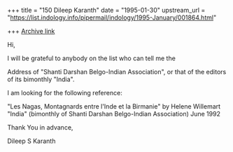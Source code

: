 +++
title = "150 Dileep Karanth"
date = "1995-01-30"
upstream_url = "https://list.indology.info/pipermail/indology/1995-January/001864.html"

+++
[Archive link](https://list.indology.info/pipermail/indology/1995-January/001864.html)


Hi,

I will be grateful to anybody on the list who can tell me the 

Address of "Shanti Darshan Belgo-Indian Association", or that of the 
editors of its bimonthly "India". 


I am looking for the following reference:

"Les Nagas, Montagnards entre l'Inde et la Birmanie" by Helene Willemart
"India" (bimonthly of Shanti Darshan Belgo-Indian Association) June 1992

Thank You in advance,

Dileep S Karanth





